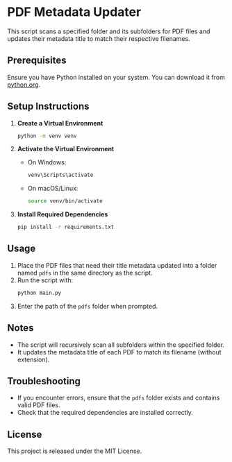 # PDF Metadata Updater

This script scans a specified folder and its subfolders for PDF files and updates their metadata title to match their respective filenames.

## Prerequisites

Ensure you have Python installed on your system. You can download it from [python.org](https://www.python.org/downloads/).

## Setup Instructions

1. **Create a Virtual Environment**
   ```sh
   python -m venv venv
   ```

2. **Activate the Virtual Environment**
   - On Windows:
     ```sh
     venv\Scripts\activate
     ```
   - On macOS/Linux:
     ```sh
     source venv/bin/activate
     ```

3. **Install Required Dependencies**
   ```sh
   pip install -r requirements.txt
   ```

## Usage

1. Place the PDF files that need their title metadata updated into a folder named `pdfs` in the same directory as the script.
2. Run the script with:
   ```sh
   python main.py
   ```
3. Enter the path of the `pdfs` folder when prompted.

## Notes
- The script will recursively scan all subfolders within the specified folder.
- It updates the metadata title of each PDF to match its filename (without extension).

## Troubleshooting
- If you encounter errors, ensure that the `pdfs` folder exists and contains valid PDF files.
- Check that the required dependencies are installed correctly.

## License
This project is released under the MIT License.

